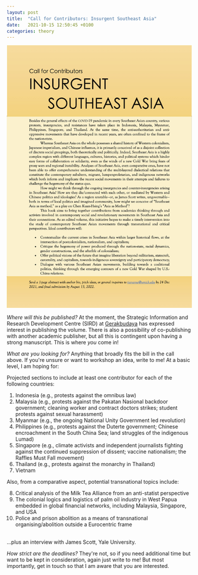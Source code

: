 ```yaml
---
layout: post
title:  "Call for Contributors: Insurgent Southeast Asia"
date:   2021-10-15 12:50:45 +0100
categories: theory
---
```


![Call](/files/Call_ISEA.jpg "Call for Contributors: Insurgent Southeast Asia")

*Where will this be published?* At the moment, the Strategic Information and Research Development Centre (SIRD) at [Gerakbudaya](https://www.gerakbudaya.com/SIRD) has expressed interest in publishing the volume. There is also a possibility of co-publishing with another academic publisher, but all this is contingent upon having a strong manuscript. This is where *you* come in! 

*What are you looking for?* Anything that broadly fits the bill in the call above. If you're unsure or want to workshop an idea, write to me! At a basic level, I am hoping for:

Projected sections to include at least one contributor for each of the following countries: 
1.	Indonesia (e.g., protests against the omnibus law)
2.	Malaysia (e.g., protests against the Pakatan Nasional backdoor government; cleaning worker and contract doctors strikes; student protests against sexual harassment)
3.	Myanmar (e.g., the ongoing National Unity Government led revolution)
4.	Philippines (e.g., protests against the Duterte government; Chinese encroachment in the South China Sea; land struggles of the indigenous Lumad)
5.	Singapore (e.g., climate activists and independent journalists fighting against the continued suppression of dissent; vaccine nationalism; the Raffles Must Fall movement)
6.	Thailand (e.g., protests against the monarchy in Thailand)
7.	Vietnam

Also, from a comparative aspect, potential transnational topics include:
<ol start="8">
<li>	Critical analysis of the Milk Tea Alliance from an anti-statist perspective</li>
<li>	The colonial logics and logistics of palm oil industry in West Papua embedded in global financial networks, including Malaysia, Singapore, and USA</li>
<li>	Police and prison abolition as a means of transnational organising/abolition outside a Eurocentric frame </li></ol>
<br>
...plus an interview with James Scott, Yale University.

*How strict are the deadlines?* They're not, so if you need additional time but want to be kept in consideration, again just write to me! But most importantly, get in touch so that I am aware that you are interested.